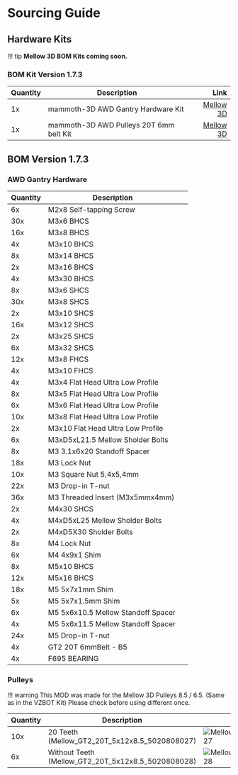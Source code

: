 # **Sourcing Guide**

## **Hardware Kits**

!!! tip
    **Mellow 3D BOM Kits coming soon.**

### **BOM Kit Version 1.7.3**

| **Quantity** | **Description**                               | **Link**   | 
|:-------------|-----------------------------------------------|-----------:|
| 1x           | mammoth-3D AWD Gantry Hardware Kit            | [Mellow 3D](https://www.aliexpress.com/item/1005008885691336.html?pdp_npi=4%40dis%21USD%21US%20%2430.27%21US%20%2412.16%21%21%2130.27%2112.16%21%40211b629217510306462011226e028e%2112000047090265181%21sh%21CH%210%21X&spm=a2g0o.store_pc_allItems_or_groupList.new_all_items_2007473650367.1005008885691336)|
| 1x           | mammoth-3D AWD Pulleys 20T 6mm belt Kit       | [Mellow 3D](https://www.aliexpress.com/item/1005004374407134.html?pdp_npi=4%40dis%21CHF%21CHF+2.97%21CHF+1.99%21%21%213.58%212.40%21%40211b65de17507641570464888e70ad%2112000028954062682%21sh%21CH%21169545247%21X&spm=a2g0o.store_pc_allItems_or_groupList.new_all_items_2007473650367.1005004374407134&gatewayAdapt=glo2vnm)|

## **BOM Version 1.7.3**

### **AWD Gantry Hardware**

| **Quantity** | **Description**                                   |               |
|:-------------|---------------------------------------------------|--------------:|
|  6x          | M2x8 Self-tapping Screw                           |               |
|  30x         | M3x6 BHCS                                         |               |
|  16x         | M3x8 BHCS                                         |               |
|  4x          | M3x10 BHCS                                        |               |
|  8x          | M3x14 BHCS                                        |               |
|  2x          | M3x16 BHCS                                        |               |
|  4x          | M3x30 BHCS                                        |               |
|  8x          | M3x6 SHCS                                         |               |
|  30x         | M3x8 SHCS                                         |               |
|  2x          | M3x10 SHCS                                        |               |
|  16x         | M3x12 SHCS                                        |               |
|  2x          | M3x25 SHCS                                        |               |
|  6x          | M3x32 SHCS                                        |               |
|  12x         | M3x8 FHCS                                         |               |
|  4x          | M3x10 FHCS                                        |               |
|  4x          | M3x4 Flat Head Ultra Low Profile                  |               |
|  8x          | M3x5 Flat Head Ultra Low Profile                  |               |
|  6x          | M3x6 Flat Head Ultra Low Profile                  |               |
|  10x         | M3x8 Flat Head Ultra Low Profile                  |               |
|  2x          | M3x10 Flat Head Ultra Low Profile                 |               |
|  6x          | M3xD5xL21.5 Mellow Sholder Bolts                  |               |
|  8x          | M3 3.1x6x20 Standoff Spacer                       |               |
|  18x         | M3 Lock Nut                                       |               |
|  10x         | M3 Square Nut 5,4x5,4mm                           |               |
|  22x         | M3 Drop-in T-nut                                  |               |
|  36x         | M3 Threaded Insert (M3x5mmx4mm)                   |               |
|  2x          | M4x30 SHCS                                        |               |
|  4x          | M4xD5xL25 Mellow Sholder Bolts                    |               |
|  2x          | M4xD5X30 Sholder Bolts                            |               |
|  8x          | M4 Lock Nut                                       |               |
|  6x          | M4 4x9x1 Shim                                     |               |
|  8x          | M5x10 BHCS                                        |               |
|  12x         | M5x16 BHCS                                        |               |
|  18x         | M5 5x7x1mm Shim                                   |               |
|  5x          | M5 5x7x1.5mm Shim                                 |               |
|  6x          | M5 5x6x10.5 Mellow Standoff Spacer                |               |
|  4x          | M5 5x6x11.5 Mellow Standoff Spacer                |               |
|  24x         | M5 Drop-in T-nut                                  |               |
|  4x          | GT2 20T 6mmBelt - B5                              |               |
|  4x          | F695 BEARING                                      |               |



### **Pulleys**

!!! warning
    This MOD was made for the Mellow 3D Pulleys 8.5 / 6.5. (Same as in the VZBOT Kit) Please check before using different once.

| **Quantity** | **Description**                                    | **Image**                                           | **Link**                                 |
|:-------------|----------------------------------------------------|-----------------------------------------------------|-----------------------------------------:|
|  10x         | 20 Teeth (Mellow_GT2_20T_5x12x8.5_5020808027)      | ![Mellow_GT2_20T_5x12x8.5_5020808027](../27_30.png) | [Mellow 3D](https://www.aliexpress.com/item/1005004374407134.html?pdp_npi=4%40dis%21CHF%21CHF+2.97%21CHF+1.99%21%21%213.58%212.40%21%40211b65de17507641570464888e70ad%2112000028954062682%21sh%21CH%21169545247%21X&spm=a2g0o.store_pc_allItems_or_groupList.new_all_items_2007473650367.1005004374407134&gatewayAdapt=glo2vnm)                                          |
|  6x          | Without Teeth (Mellow_GT2_20T_5x12x8.5_5020808028) | ![Mellow_GT2_20T_5x12x8.5_5020808028](../28_30.png) | [Mellow 3D](https://www.aliexpress.com/item/1005004374407134.html?pdp_npi=4%40dis%21CHF%21CHF+2.97%21CHF+1.99%21%21%213.58%212.40%21%40211b65de17507641570464888e70ad%2112000028954062682%21sh%21CH%21169545247%21X&spm=a2g0o.store_pc_allItems_or_groupList.new_all_items_2007473650367.1005004374407134&gatewayAdapt=glo2vnm)                                         |